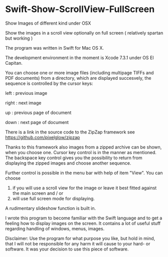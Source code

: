 # Swift-Show-ScrollView-FullScreen
Show Images of different kind under OSX

Show the images in a scroll view optionally on full screen
( relatively spartan but working )

The program was written in Swift for Mac OS X.

The development environment in the moment is Xcode 7.3.1 under OS El Capitan.

You can choose one or more image files (including multipage TIFFs and PDF documents) from a directory, which are displayed succesvely, the sequence is controlled by the cursor keys:

 left   : previous image
 
 right  : next image
 
 up     : previous page of document
 
 down   : next page of document

There is a link in the source code to the ZipZap framework
   see <https://github.com/pixelglow/zipzap>

Thanks to this framework also images from a zipped archive can be shown, when you choose one. Cursor key control is in the manner as mentioned. The backspace key control gives you the possibility to return from displaying the zipped images and choose another sequence.

Further control is possible in the menu bar with help of item "View". You can choose
 1. if you will use a scroll view for the image or leave it best fitted against the main screen and / or
 2. will use full screen mode for displaying.

A rudimentary slideshow function is built in. 

I wrote this program to become familiar with the Swift language and to get a feeling how to display images on the screen. It contains a lot of useful stuff regarding handling of windows, menus, images.

Disclaimer:
Use the program for what purpose you like, but hold in mind, that I will not be responsible for any harm it will cause to your hard- or software. It was your decision to use this piece of software.
